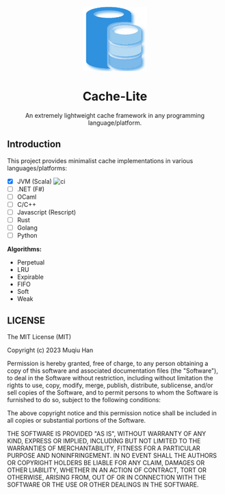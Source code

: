 <p align="center"> <img src="./.github/logo.png" height="150px" alt="Logo at ./.github/logo.png"> </p>

<h1 align="center"> Cache-Lite </h1>

<p align="center"> An extremely lightweight cache framework in any programming language/platform. </p>

## Introduction
This project provides minimalist cache implementations in various languages/platforms:

- [x] JVM (Scala)
    ![ci](https://github.com/muqiuhan/cache-lite/actions/workflows/cache_lite.jvm.yaml/badge.svg)
- [ ] .NET (F#)
- [ ] OCaml
- [ ] C/C++
- [ ] Javascript (Rescript)
- [ ] Rust
- [ ] Golang
- [ ] Python

__Algorithms:__
- Perpetual
- LRU
- Expirable
- FIFO
- Soft
- Weak

## LICENSE
The MIT License (MIT)

Copyright (c) 2023 Muqiu Han

Permission is hereby granted, free of charge, to any person obtaining a copy
of this software and associated documentation files (the "Software"), to deal
in the Software without restriction, including without limitation the rights
to use, copy, modify, merge, publish, distribute, sublicense, and/or sell
copies of the Software, and to permit persons to whom the Software is
furnished to do so, subject to the following conditions:

The above copyright notice and this permission notice shall be included in all
copies or substantial portions of the Software.

THE SOFTWARE IS PROVIDED "AS IS", WITHOUT WARRANTY OF ANY KIND, EXPRESS OR
IMPLIED, INCLUDING BUT NOT LIMITED TO THE WARRANTIES OF MERCHANTABILITY,
FITNESS FOR A PARTICULAR PURPOSE AND NONINFRINGEMENT. IN NO EVENT SHALL THE
AUTHORS OR COPYRIGHT HOLDERS BE LIABLE FOR ANY CLAIM, DAMAGES OR OTHER
LIABILITY, WHETHER IN AN ACTION OF CONTRACT, TORT OR OTHERWISE, ARISING FROM,
OUT OF OR IN CONNECTION WITH THE SOFTWARE OR THE USE OR OTHER DEALINGS IN THE
SOFTWARE.